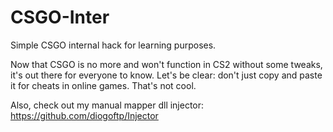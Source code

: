 # CSGO-Inter
Simple CSGO internal hack for learning purposes.

Now that CSGO is no more and won't function in CS2 without some tweaks, it's out there for everyone to know. Let's be clear: don't just copy and paste it for cheats in online games. That's not cool.

Also, check out my manual mapper dll injector: https://github.com/diogoftp/Injector
